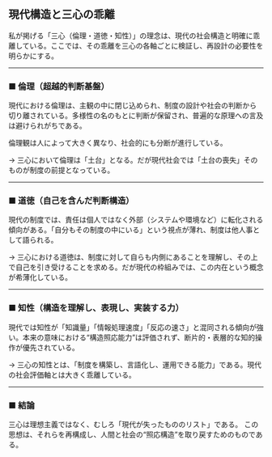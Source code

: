 ## 現代構造と三心の乖離

私が掲げる「三心（倫理・道徳・知性）」の理念は、現代の社会構造と明確に乖離している。ここでは、その乖離を三心の各軸ごとに検証し、再設計の必要性を明らかにする。

---

### ■ 倫理（超越的判断基盤）

現代における倫理は、主観の中に閉じ込められ、制度の設計や社会の判断から切り離されている。多様性の名のもとに判断が保留され、普遍的な原理への言及は避けられがちである。

倫理観は人によって大きく異なり、社会的にも分断が進行している。

→ 三心において倫理は「土台」となる。だが現代社会では「土台の喪失」そのものが制度の前提となっている。

---

### ■ 道徳（自己を含んだ判断構造）

現代の制度では、責任は個人ではなく外部（システムや環境など）に転化される傾向がある。「自分もその制度の中にいる」という視点が薄れ、制度は他人事として語られる。

→ 三心における道徳は、制度に対して自らも内側にあることを理解し、その上で自己を引き受けることを求める。だが現代の枠組みでは、この内在という概念が希薄化している。

---

### ■ 知性（構造を理解し、表現し、実装する力）

現代では知性が「知識量」「情報処理速度」「反応の速さ」と混同される傾向が強い。本来の意味における“構造照応能力”は評価されず、断片的・表層的な知的操作が優先されている。

→ 三心の知性とは、「制度を構築し、言語化し、運用できる能力」である。現代の社会評価軸とは大きく乖離している。

---

### ■ 結論

三心は理想主義ではなく、むしろ「現代が失ったもののリスト」である。
この思想は、それらを再構成し、人間と社会の“照応構造”を取り戻すためのものである。
